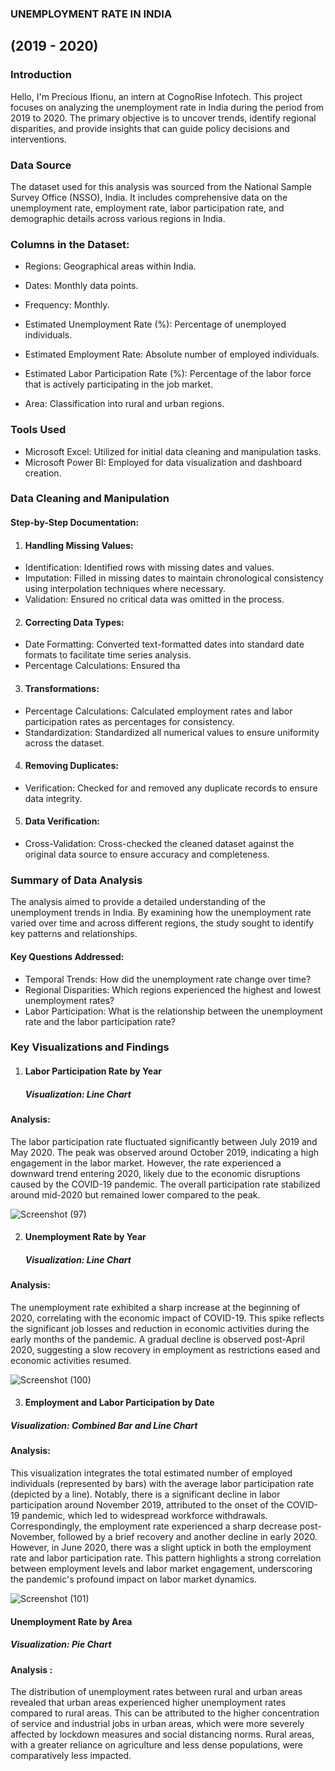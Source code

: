 ### UNEMPLOYMENT RATE IN INDIA 
## (2019 - 2020)
### Introduction

Hello, I'm Precious Ifionu, an intern at CognoRise Infotech. This project focuses on analyzing the unemployment rate in India during the period from 2019 to 2020. The primary objective is to uncover trends, identify regional disparities, and provide insights that can guide policy decisions and interventions.

### Data Source
The dataset used for this analysis was sourced from the National Sample Survey Office (NSSO), India. It includes comprehensive data on the unemployment rate, employment rate, labor participation rate, and demographic details across various regions in India.

### Columns in the Dataset:
- Regions: Geographical areas within India.

- Dates: Monthly data points.

- Frequency: Monthly.

- Estimated Unemployment Rate (%): Percentage of unemployed individuals.

- Estimated Employment Rate: Absolute number of employed individuals.

- Estimated Labor Participation Rate (%): Percentage of the labor force that is actively participating in the job market.

- Area: Classification into rural and urban regions.
  

### Tools Used

 - Microsoft Excel: Utilized for initial data cleaning and manipulation tasks.
 - Microsoft Power BI: Employed for data visualization and dashboard creation.

### Data Cleaning and Manipulation

#### Step-by-Step Documentation:

1. #### Handling Missing Values:

- Identification: Identified rows with missing dates and values.
- Imputation: Filled in missing dates to maintain chronological consistency using interpolation techniques where necessary.
- Validation: Ensured no critical data was omitted in the process.
  

2. #### Correcting Data Types:

- Date Formatting: Converted text-formatted dates into standard date formats to facilitate time series analysis.
- Percentage Calculations: Ensured tha
  
  
3. #### Transformations:

- Percentage Calculations: Calculated employment rates and labor participation rates as percentages for consistency.
- Standardization: Standardized all numerical values to ensure uniformity across the dataset.
  
  
4. #### Removing Duplicates:

- Verification: Checked for and removed any duplicate records to ensure data integrity.

5. #### Data Verification:

- Cross-Validation: Cross-checked the cleaned dataset against the original data source to ensure accuracy and completeness.

  
### Summary of Data Analysis

The analysis aimed to provide a detailed understanding of the unemployment trends in India. By examining how the unemployment rate varied over time and across different regions, the study sought to identify key patterns and relationships.


#### Key Questions Addressed:

- Temporal Trends: How did the unemployment rate change over time?
- Regional Disparities: Which regions experienced the highest and lowest unemployment rates?
- Labor Participation: What is the relationship between the unemployment rate and the labor participation rate?


### Key Visualizations and Findings

1. #### Labor Participation Rate by Year
   ##### Visualization: Line Chart

#### Analysis:
The labor participation rate fluctuated significantly between July 2019 and May 2020. The peak was observed around October 2019, indicating a high engagement in the labor market. However, the rate experienced a downward trend entering 2020, likely due to the economic disruptions caused by the COVID-19 pandemic. The overall participation rate stabilized around mid-2020 but remained lower compared to the peak.





![Screenshot (97)](https://github.com/PreciousIfionu/CognoRise-Infotech/assets/166953936/7e856ed2-ca8a-4678-8e1f-487b454cb927)







2. #### Unemployment Rate by Year
   ##### Visualization: Line Chart

#### Analysis:
The unemployment rate exhibited a sharp increase at the beginning of 2020, correlating with the economic impact of COVID-19. This spike reflects the significant job losses and reduction in economic activities during the early months of the pandemic. A gradual decline is observed post-April 2020, suggesting a slow recovery in employment as restrictions eased and economic activities resumed.





![Screenshot (100)](https://github.com/PreciousIfionu/CognoRise-Infotech/assets/166953936/aeeddba3-ec26-43da-82d9-a92d5e714d38)







3. #### Employment and Labor Participation by Date
##### Visualization: Combined Bar and Line Chart

#### Analysis:
This visualization integrates the total estimated number of employed individuals (represented by bars) with the average labor participation rate (depicted by a line). Notably, there is a significant decline in labor participation around November 2019, attributed to the onset of the COVID-19 pandemic, which led to widespread workforce withdrawals. Correspondingly, the employment rate experienced a sharp decrease post-November, followed by a brief recovery and another decline in early 2020. However, in June 2020, there was a slight uptick in both the employment rate and labor participation rate. This pattern highlights a strong correlation between employment levels and labor market engagement, underscoring the pandemic's profound impact on labor market dynamics.



![Screenshot (101)](https://github.com/PreciousIfionu/CognoRise-Infotech/assets/166953936/ce0ad6c7-6d3c-4d5f-a8f1-5aa4e0290f45)




#### Unemployment Rate by Area
##### Visualization: Pie Chart


#### Analysis :

The distribution of unemployment rates between rural and urban areas revealed that urban areas experienced higher unemployment rates compared to rural areas. This can be attributed to the higher concentration of service and industrial jobs in urban areas, which were more severely affected by lockdown measures and social distancing norms. Rural areas, with a greater reliance on agriculture and less dense populations, were comparatively less impacted.
